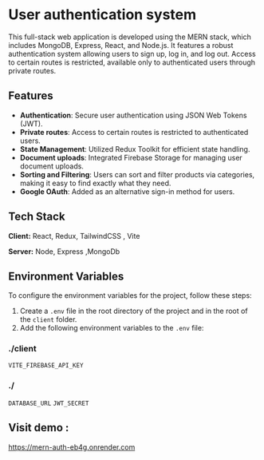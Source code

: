 # User authentication system

This full-stack web application is developed using the MERN stack, which includes MongoDB, Express, React, and Node.js. It features a robust authentication system allowing users to sign up, log in, and log out. Access to certain routes is restricted, available only to authenticated users through private routes.

## Features
- **Authentication**: Secure user authentication using JSON Web Tokens (JWT).
- **Private routes**: Access to certain routes is restricted to authenticated users.
- **State Management**: Utilized Redux Toolkit for efficient state handling.
- **Document uploads**: Integrated Firebase Storage for managing user document uploads.
- **Sorting and Filtering**: Users can sort and filter products via categories, making it easy to find exactly what they need.
- **Google OAuth**: Added as an alternative sign-in method for users.
  
## Tech Stack

**Client:** React, Redux, TailwindCSS , Vite

**Server:** Node, Express ,MongoDb

## Environment Variables

To configure the environment variables for the project, follow these steps:

1. Create a `.env` file in the root directory of the project and in the root of the `client` folder.
2. Add the following environment variables to the `.env` file:

### ./client
`VITE_FIREBASE_API_KEY`

### ./

`DATABASE_URL`
`JWT_SECRET`

## Visit demo : 
  https://mern-auth-eb4g.onrender.com
